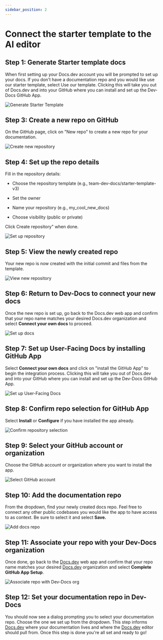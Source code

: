 ```yaml
---
sidebar_position: 2
---
```




# Connect the starter template to the AI editor

## Step 1: Generate Starter template docs

When first setting up your Docs.dev account you will be prompted to set up your docs. If you don't have a documentation repo and you would like use our starter template, select Use our template. Clicking this will take you out of Docs.dev and into your GitHub where you can install and set up the Dev-Docs GitHub App.

![Generate Starter Template](/img/connect_the_starter_template_to_the_ai_editor/step_8.png)

## Step 3: Create a new repo on GitHub

On the GitHub page, click on "New repo" to create a new repo for your documentation.

![Create new repository](/img/connect_the_starter_template_to_the_ai_editor/step_4.png)

## Step 4: Set up the repo details

Fill in the repository details:

* Choose the repository template (e.g., team-dev-docs/starter-template-v3)

* Set the owner

* Name your repository (e.g., my\_cool\_new\_docs)

* Choose visibility (public or private)

Click Create repository" when done.

![Set up repository](/img/connect_the_starter_template_to_the_ai_editor/step_5.png)

## Step 5: View the newly created repo

Your new repo is now created with the initial commit and files from the template.

![View new repository](/img/connect_the_starter_template_to_the_ai_editor/step_7.png)

## Step 6: Return to Dev-Docs to connect your new docs

Once the new repo is set up, go back to the Docs.dev web app and confirm that your repo name matches your desired Docs.dev organization and select **Connect your own docs** to proceed.

![Set up docs](/img/connect_the_starter_template_to_the_ai_editor/step_8.png)

## Step 7: Set up User-Facing Docs by installing GitHub App

Select **Connect your own docs** and click on "install the GitHub App" to begin the integration process. Clicking this will take you out of Docs.dev and into your GitHub where you can install and set up the Dev-Docs GitHub App.

![Set up User-Facing Docs](/img/connect_the_starter_template_to_the_ai_editor/step_11.png)

## Step 8: Confirm repo selection for GitHub App

Select **Install** or **Configure** if you have installed the app already.

![Confirm repository selection](/img/connect_the_starter_template_to_the_ai_editor/step_13.png)

## Step 9: Select your GitHub account or organization

Choose the GitHub account or organization where you want to install the app.

![Select GitHub account](/img/connect_the_starter_template_to_the_ai_editor/step_16.png)

## Step 10: Add the documentation repo

From the dropdown, find your newly created docs repo. Feel free to connect any other public codebases you would like the app to have access to as context. Be sure to select it and select **Save.**

![Add docs repo](/img/connect_the_starter_template_to_the_ai_editor/step_17.png)

## Step 11: Associate your repo with your Dev-Docs organization

Once done, go back to the [Docs.dev](http://Docs.dev) web app and confirm that your repo name matches your desired [Docs.dev](http://Docs.dev) organization and select **Complete GitHub App Setup**.

![Associate repo with Dev-Docs org](/img/connect_the_starter_template_to_the_ai_editor/step_22.png)

## Step 12: Set your documentation repo in Dev-Docs

You should now see a dialog prompting you to select your documentation repo. Choose the one we set up from the dropdown. This step informs [Docs.dev](http://Docs.dev) where your documentation lives and where the [Docs.dev](http://Docs.dev) editor should pull from. Once this step is done you're all set and ready to go!
